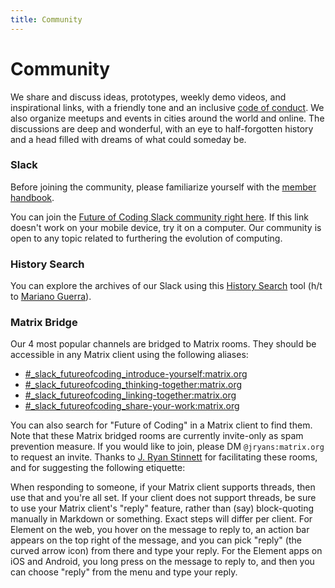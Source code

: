 ```yaml
---
title: Community
---
```


# Community

We share and discuss ideas, prototypes, weekly demo videos, and inspirational links, with a friendly tone and an inclusive [code of conduct](https://github.com/futureofcoding/code-of-conduct). We also organize meetups and events in cities around the world and online. The discussions are deep and wonderful, with an eye to half-forgotten history and a head filled with dreams of what could someday be.

### Slack

Before joining the community, please familiarize yourself with the [member handbook](/member-handbook).

You can join the [Future of Coding Slack community right here](https://join.slack.com/t/futureofcoding/shared_invite/zt-8vhwkhg2-rKZkVYJRKTwLbumJWVNaSw). If this link doesn't work on your mobile device, try it on a computer. Our community is open to any topic related to furthering the evolution of computing.

### History Search
You can explore the archives of our Slack using this [History Search](http://history.futureofcoding.org) tool (h/t to [Mariano Guerra](https://marianoguerra.github.io)).


### Matrix Bridge
Our 4 most popular channels are bridged to Matrix rooms. They should be accessible in any Matrix client using the following aliases:

* [#_slack_futureofcoding_introduce-yourself:matrix.org](https://matrix.to/#/#_slack_futureofcoding_introduce-yourself:matrix.org)
* [#_slack_futureofcoding_thinking-together:matrix.org](https://matrix.to/#/#_slack_futureofcoding_thinking-together:matrix.org)
* [#_slack_futureofcoding_linking-together:matrix.org](https://matrix.to/#/#_slack_futureofcoding_linking-together:matrix.org)
* [#_slack_futureofcoding_share-your-work:matrix.org](https://matrix.to/#/#_slack_futureofcoding_share-your-work:matrix.org)

You can also search for "Future of Coding" in a Matrix client to find them. Note that these Matrix bridged rooms are currently invite-only as spam prevention measure. If you would like to join, please DM `@jryans:matrix.org` to request an invite. Thanks to [J. Ryan Stinnett](https://twitter.com/jryans) for facilitating these rooms, and for suggesting the following etiquette:

When responding to someone, if your Matrix client supports threads, then use that and you're all set. If your client does not support threads, be sure to use your Matrix client's "reply" feature, rather than (say) block-quoting manually in Markdown or something. Exact steps will differ per client. For Element on the web, you hover on the message to reply to, an action bar appears on the top right of the message, and you can pick "reply" (the curved arrow icon) from there and type your reply. For the Element apps on iOS and Android, you long press on the message to reply to, and then you can choose "reply" from the menu and type your reply.
